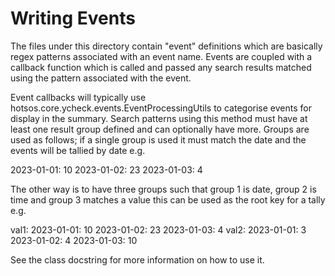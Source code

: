 # Writing Events

The files under this directory contain "event" definitions which are basically
regex patterns associated with an event name. Events are coupled with a callback
function which is called and passed any search results matched using the pattern
associated with the event.

Event callbacks will typically use hotsos.core.ycheck.events.EventProcessingUtils
to categorise events for display in the summary. Search patterns using this
method must have at least one result group defined and can optionally have more.
Groups are used as follows; if a single group is used it must match the date
and the events will be tallied by date e.g.

2023-01-01: 10
2023-01-02: 23
2023-01-03: 4

The other way is to have three groups such that group 1 is date, group 2 is time
and group 3 matches a value this can be used as the root key for a tally e.g.

val1:
  2023-01-01: 10
  2023-01-02: 23
  2023-01-03: 4
val2:
  2023-01-01: 3
  2023-01-02: 4
  2023-01-03: 10

See the class docstring for more information on how to use it.
